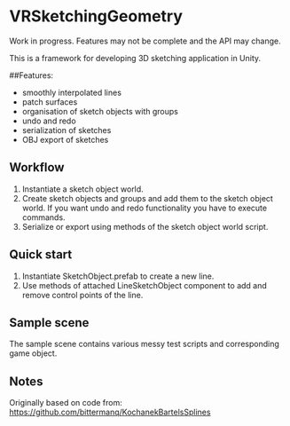 # VRSketchingGeometry
Work in progress. Features may not be complete and the API may change.

This is a framework for developing 3D sketching application in Unity.

##Features:
- smoothly interpolated lines
- patch surfaces
- organisation of sketch objects with groups
- undo and redo
- serialization of sketches
- OBJ export of sketches

## Workflow
1. Instantiate a sketch object world.
2. Create sketch objects and groups and add them to the sketch object world. If you want undo and redo functionality you have to execute commands.
3. Serialize or export using methods of the sketch object world script.

## Quick start
1. Instantiate SketchObject.prefab to create a new line.
2. Use methods of attached LineSketchObject component to add and remove control points of the line.

## Sample scene
The sample scene contains various messy test scripts and corresponding game object.

## Notes
Originally based on code from: https://github.com/bittermanq/KochanekBartelsSplines
